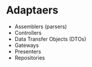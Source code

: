 # Adaptaers

- Assemblers (parsers)
- Controllers
- Data Transfer Objects (DTOs)
- Gateways
- Presenters
- Repositories
